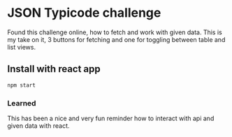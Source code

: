 # JSON Typicode challenge

Found this challenge online, how to fetch and work with given data. This is my
take on it, 3 buttons for fetching and one for toggling between table and list
views.

## Install with react app

```sh
npm start
```

### Learned

This has been a nice and very fun reminder how to interact with api and given
data with react.
